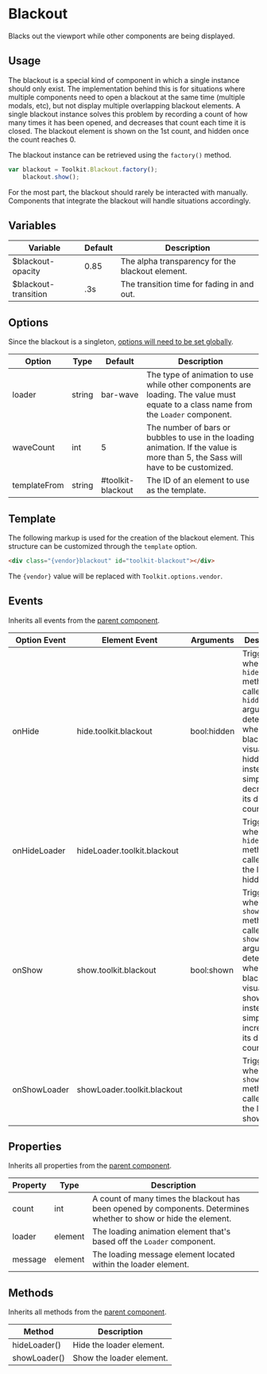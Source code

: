 # Blackout #

Blacks out the viewport while other components are being displayed.

## Usage ##

The blackout is a special kind of component in which a single instance should only exist.
The implementation behind this is for situations where multiple components need to open a blackout at
the same time (multiple modals, etc), but not display multiple overlapping blackout elements.
A single blackout instance solves this problem by recording a count of how many times it has been opened,
and decreases that count each time it is closed. The blackout element is shown on the 1st count, and
hidden once the count reaches 0.

The blackout instance can be retrieved using the `factory()` method.

```javascript
var blackout = Toolkit.Blackout.factory();
    blackout.show();
```

<div class="notice is-info">
    For the most part, the blackout should rarely be interacted with manually.
    Components that integrate the blackout will handle situations accordingly.
</div>

## Variables ##

<table class="table is-striped data-table">
    <thead>
        <tr>
            <th>Variable</th>
            <th>Default</th>
            <th>Description</th>
        </tr>
    </thead>
    <tbody>
        <tr>
            <td>$blackout-opacity</td>
            <td>0.85</td>
            <td>The alpha transparency for the blackout element.</td>
        </tr>
        <tr>
            <td>$blackout-transition</td>
            <td>.3s</td>
            <td>The transition time for fading in and out.</td>
        </tr>
    </tbody>
</table>

## Options ##

Since the blackout is a singleton, [options will need to be set globally](../development/js.md#options).

<table class="table is-striped data-table">
    <thead>
        <tr>
            <th>Option</th>
            <th>Type</th>
            <th>Default</th>
            <th>Description</th>
        </tr>
    </thead>
    <tbody>
        <tr>
            <td>loader</td>
            <td>string</td>
            <td>bar-wave</td>
            <td>
                The type of animation to use while other components are loading.
                The value must equate to a class name from the <code>Loader</code> component.
            </td>
        </tr>
        <tr>
            <td>waveCount</td>
            <td>int</td>
            <td>5</td>
            <td>
                The number of bars or bubbles to use in the loading animation.
                If the value is more than 5, the Sass will have to be customized.
            </td>
        </tr>
        <tr>
            <td>templateFrom</td>
            <td>string</td>
            <td>#toolkit-blackout</td>
            <td>The ID of an element to use as the template.</td>
        </tr>
    </tbody>
</table>

## Template ##

The following markup is used for the creation of the blackout element.
This structure can be customized through the `template` option.

```html
<div class="{vendor}blackout" id="toolkit-blackout"></div>
```

The `{vendor}` value will be replaced with `Toolkit.options.vendor`.

## Events ##

Inherits all events from the [parent component](../development/js.md#events).

<table class="table is-striped data-table">
    <thead>
        <tr>
            <th>Option Event</th>
            <th>Element Event</td>
            <th>Arguments</th>
            <th>Description</th>
        </tr>
    </thead>
    <tbody>
        <tr>
            <td>onHide</td>
            <td>hide.toolkit.blackout</td>
            <td>bool:hidden</td>
            <td>
                Triggered when the <code>hide()</code> method is called.
                The <code>hidden</code> argument determines when the blackout is visually hidden,
                instead of simply decreasing its display count.
            </td>
        </tr>
        <tr>
            <td>onHideLoader</td>
            <td>hideLoader.toolkit.blackout</td>
            <td></td>
            <td>Triggered when the <code>hideLoader()</code> method is called and the loader is hidden.</td>
        </tr>
        <tr>
            <td>onShow</td>
            <td>show.toolkit.blackout</td>
            <td>bool:shown</td>
            <td>
                Triggered when the <code>show()</code> method is called.
                The <code>shown</code> argument determines when the blackout is visually shown,
                instead of simply increasing its display count.
            </td>
        </tr>
        <tr>
            <td>onShowLoader</td>
            <td>showLoader.toolkit.blackout</td>
            <td></td>
            <td>Triggered when the <code>showLoader()</code> method is called and the loader is shown.</td>
        </tr>
    </tbody>
</table>

## Properties ##

Inherits all properties from the [parent component](../development/js.md#properties).

<table class="table is-striped data-table">
    <thead>
        <tr>
            <th>Property</th>
            <th>Type</th>
            <th>Description</th>
        </tr>
    </thead>
    <tbody>
        <tr>
            <td>count</td>
            <td>int</td>
            <td>
                A count of many times the blackout has been opened by components.
                Determines whether to show or hide the element.
            </td>
        </tr>
        <tr>
            <td>loader</td>
            <td>element</td>
            <td>The loading animation element that's based off the <code>Loader</code> component.</td>
        </tr>
        <tr>
            <td>message</td>
            <td>element</td>
            <td>The loading message element located within the loader element.</td>
        </tr>
    </tbody>
</table>

## Methods ##

Inherits all methods from the [parent component](../development/js.md#methods).

<table class="table is-striped data-table">
    <thead>
        <tr>
            <th>Method</th>
            <th>Description</th>
        </tr>
    </thead>
    <tbody>
        <tr>
            <td>hideLoader()</td>
            <td>Hide the loader element.</td>
        </tr>
        <tr>
            <td>showLoader()</td>
            <td>Show the loader element.</td>
        </tr>
    </tbody>
</table>